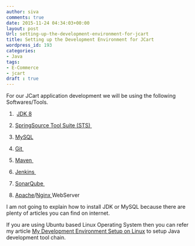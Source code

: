 ```yaml
---
author: siva
comments: true
date: 2015-11-24 04:34:03+00:00
layout: post
Url: setting-up-the-development-environment-for-jcart
title: Setting up the Development Environment for JCart
wordpress_id: 193
categories:
- Java
tags:
- E-Commerce
- jcart
draft : true
---
```


For our JCart application development we will be using the following Softwares/Tools.



	
  1.  [JDK 8](http://www.oracle.com/technetwork/java/javase/downloads/index.html)

	
  2. [SpringSource Tool Suite (STS) ](https://spring.io/tools/sts/all)

	
  3. [MySQL](https://www.mysql.com/downloads/)

	
  4. [Git ](https://git-scm.com/download/win)

	
  5. [Maven ](https://maven.apache.org/download.cgi)

	
  6. [Jenkins ](https://jenkins-ci.org/)

	
  7. [SonarQube ](http://www.sonarqube.org/)

	
  8. [Apache](https://httpd.apache.org/)/[Nginx ](https://www.nginx.com/)WebServer




I am not going to explain how to install JDK or MySQL because there are plenty of articles you can find on internet.

If you are using Ubuntu based Linux Operating System then you can refer my article [My Development Environment Setup on Linux](http://sivalabs.in/my-development-environment-setup-on-linux/) to setup Java development tool chain.

